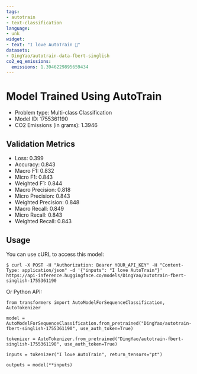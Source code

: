 ```yaml
---
tags:
- autotrain
- text-classification
language:
- unk
widget:
- text: "I love AutoTrain 🤗"
datasets:
- DingYao/autotrain-data-fbert-singlish
co2_eq_emissions:
  emissions: 1.3946229895659434
---
```


# Model Trained Using AutoTrain

- Problem type: Multi-class Classification
- Model ID: 1755361190
- CO2 Emissions (in grams): 1.3946

## Validation Metrics

- Loss: 0.399
- Accuracy: 0.843
- Macro F1: 0.832
- Micro F1: 0.843
- Weighted F1: 0.844
- Macro Precision: 0.818
- Micro Precision: 0.843
- Weighted Precision: 0.848
- Macro Recall: 0.849
- Micro Recall: 0.843
- Weighted Recall: 0.843


## Usage

You can use cURL to access this model:

```
$ curl -X POST -H "Authorization: Bearer YOUR_API_KEY" -H "Content-Type: application/json" -d '{"inputs": "I love AutoTrain"}' https://api-inference.huggingface.co/models/DingYao/autotrain-fbert-singlish-1755361190
```

Or Python API:

```
from transformers import AutoModelForSequenceClassification, AutoTokenizer

model = AutoModelForSequenceClassification.from_pretrained("DingYao/autotrain-fbert-singlish-1755361190", use_auth_token=True)

tokenizer = AutoTokenizer.from_pretrained("DingYao/autotrain-fbert-singlish-1755361190", use_auth_token=True)

inputs = tokenizer("I love AutoTrain", return_tensors="pt")

outputs = model(**inputs)
```